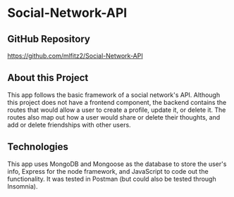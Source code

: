 # Social-Network-API

## GitHub Repository
https://github.com/mlfitz2/Social-Network-API

## About this Project
This app follows the basic framework of a social network's API. Although this project does not have a frontend component, the backend contains the routes that would allow a user to create a profile, update it, or delete it. The routes also map out how a user would share or delete their thoughts, and add or delete friendships with other users.

## Technologies

This app uses MongoDB and Mongoose as the database to store the user's info, Express for the node framework, and JavaScript to code out the functionality. It was tested in Postman (but could also be tested through Insomnia).

